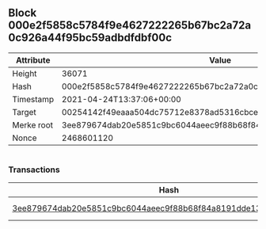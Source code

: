 ## Block 000e2f5858c5784f9e4627222265b67bc2a72a0c926a44f95bc59adbdfdbf00c

Attribute | Value
--- | ---
Height | 36071
Hash | 000e2f5858c5784f9e4627222265b67bc2a72a0c926a44f95bc59adbdfdbf00c
Timestamp | 2021-04-24T13:37:06+00:00
Target | 00254142f49eaaa504dc75712e8378ad5316cbcead634704b3734b6271167cc4
Merke root | 3ee879674dab20e5851c9bc6044aeec9f88b68f84a8191dde13107593ae8d4e1
Nonce | 2468601120

```

```

### Transactions

Hash | Amount
--- | ---
[3ee879674dab20e5851c9bc6044aeec9f88b68f84a8191dde13107593ae8d4e1](3ee879674dab20e5851c9bc6044aeec9f88b68f84a8191dde13107593ae8d4e1.md) | 10.00000000 SKEPTI 
